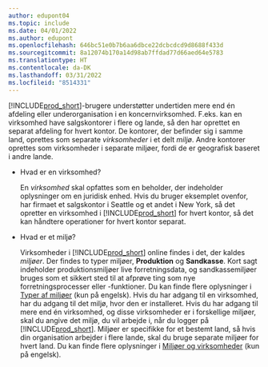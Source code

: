 ```yaml
---
author: edupont04
ms.topic: include
ms.date: 04/01/2022
ms.author: edupont
ms.openlocfilehash: 646bc51e0b7b6aa6dbce22dcbcdcd9d8688f433d
ms.sourcegitcommit: 8a12074b170a14d98ab7ffdad77d66aed64e5783
ms.translationtype: HT
ms.contentlocale: da-DK
ms.lasthandoff: 03/31/2022
ms.locfileid: "8514331"
---
```

[!INCLUDE[prod_short](prod_short.md)]-brugere understøtter undertiden mere end én afdeling eller underorganisation i en koncernvirksomhed. F.eks. kan en virksomhed have salgskontorer i flere og lande, så den har oprettet en separat afdeling for hvert kontor. De kontorer, der befinder sig i samme land, oprettes som separate *virksomheder* i et delt *miljø*. Andre kontorer oprettes som virksomheder i separate miljøer, fordi de er geografisk baseret i andre lande.  

* Hvad er en virksomhed?  

  En *virksomhed* skal opfattes som en beholder, der indeholder oplysninger om en juridisk enhed. Hvis du bruger eksemplet ovenfor, har firmaet et salgskontor i Seattle og et andet i New York, så det opretter en virksomhed i [!INCLUDE[prod_short](prod_short.md)] for hvert kontor, så det kan håndtere operationer for hvert kontor separat.  
* Hvad er et miljø?  

  Virksomheder i [!INCLUDE[prod_short](prod_short.md)] online findes i det, der kaldes *miljøer*. Der findes to typer miljøer, **Produktion** og **Sandkasse**. Kort sagt indeholder produktionsmiljøer live forretningsdata, og sandkassemiljøer bruges som et sikkert sted til at afprøve ting som nye forretningsprocesser eller -funktioner. Du kan finde flere oplysninger i [Typer af miljøer](/dynamics365/business-central/dev-itpro/administration/tenant-admin-center-environments#types-of-environments) (kun på engelsk). Hvis du har adgang til en virksomhed, har du adgang til det miljø, hvor den er installeret. Hvis du har adgang til mere end én virksomhed, og disse virksomheder er i forskellige miljøer, skal du angive det miljø, du vil arbejde i, når du logger på [!INCLUDE[prod_short](prod_short.md)]. Miljøer er specifikke for et bestemt land, så hvis din organisation arbejder i flere lande, skal du bruge separate miljøer for hvert land. Du kan finde flere oplysninger i [Miljøer og virksomheder](/dynamics365/business-central/dev-itpro/administration/tenant-environment-topology#environments-and-companies) (kun på engelsk).  
